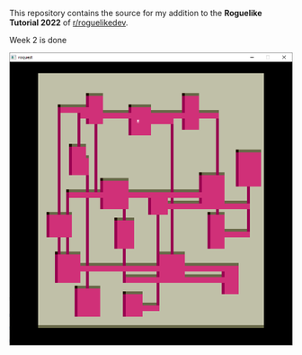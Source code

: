This repository contains the source for my addition to the **Roguelike Tutorial 2022** of [r/roguelikedev](https://www.reddit.com/r/roguelikedev/comments/vhfsda/roguelikedev_does_the_complete_roguelike_tutorial/).

Week 2 is done

![Screenshot](screens/part3-ex1.png)